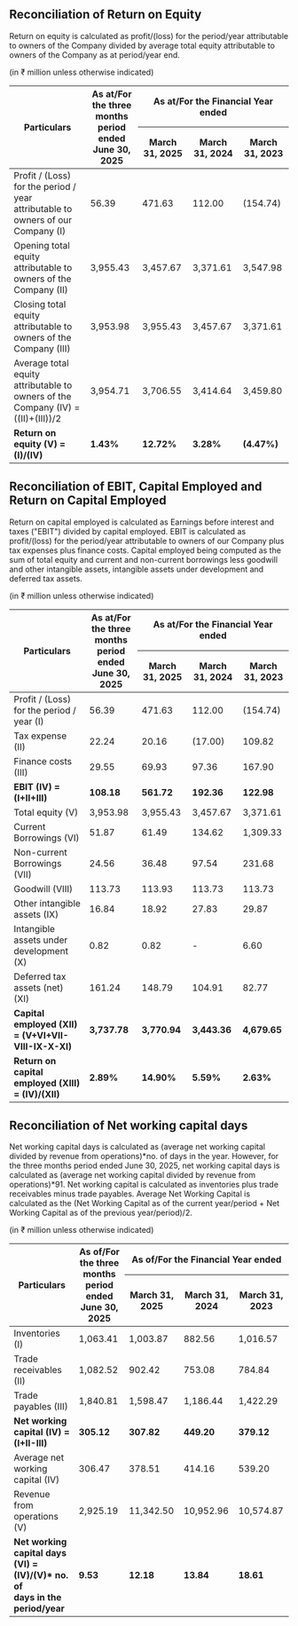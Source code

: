 ## Reconciliation of Return on Equity

Return on equity is calculated as profit/(loss) for the period/year attributable to owners of the Company divided by average total equity attributable to owners of the Company as at period/year end.

(in ₹ million unless otherwise indicated)

<table><thead><tr><th rowspan="2">Particulars</th><th rowspan="2">As at/For the three<br>months period ended<br>June 30, 2025</th><th colspan="3">As at/For the Financial Year ended</th></tr><tr><th>March 31, 2025</th><th>March 31, 2024</th><th>March 31, 2023</th></tr></thead><tbody><tr><td>Profit / (Loss) for the period / year attributable to owners of our Company (I)</td><td>56.39</td><td>471.63</td><td>112.00</td><td>(154.74)</td></tr><tr><td>Opening total equity attributable to owners of the Company (II)</td><td>3,955.43</td><td>3,457.67</td><td>3,371.61</td><td>3,547.98</td></tr><tr><td>Closing total equity attributable to owners of the Company (III)</td><td>3,953.98</td><td>3,955.43</td><td>3,457.67</td><td>3,371.61</td></tr><tr><td>Average total equity attributable to owners of the Company (IV) = ((II)+(III))/2</td><td>3,954.71</td><td>3,706.55</td><td>3,414.64</td><td>3,459.80</td></tr><tr><td><strong>Return on equity (V) = (I)/(IV)</strong></td><td><strong>1.43%</strong></td><td><strong>12.72%</strong></td><td><strong>3.28%</strong></td><td><strong>(4.47%)</strong></td></tr></tbody></table>

## Reconciliation of EBIT, Capital Employed and Return on Capital Employed

Return on capital employed is calculated as Earnings before interest and taxes ("EBIT") divided by capital employed. EBIT is calculated as profit/(loss) for the period/year attributable to owners of our Company plus tax expenses plus finance costs. Capital employed being computed as the sum of total equity and current and non-current borrowings less goodwill and other intangible assets, intangible assets under development and deferred tax assets.

(in ₹ million unless otherwise indicated)

<table><thead><tr><th rowspan="2">Particulars</th><th rowspan="2">As at/For the three<br>months period ended<br>June 30, 2025</th><th colspan="3">As at/For the Financial Year ended</th></tr><tr><th>March 31, 2025</th><th>March 31, 2024</th><th>March 31, 2023</th></tr></thead><tbody><tr><td>Profit / (Loss) for the period / year (I)</td><td>56.39</td><td>471.63</td><td>112.00</td><td>(154.74)</td></tr><tr><td>Tax expense (II)</td><td>22.24</td><td>20.16</td><td>(17.00)</td><td>109.82</td></tr><tr><td>Finance costs (III)</td><td>29.55</td><td>69.93</td><td>97.36</td><td>167.90</td></tr><tr><td><strong>EBIT (IV) = (I+II+III)</strong></td><td><strong>108.18</strong></td><td><strong>561.72</strong></td><td><strong>192.36</strong></td><td><strong>122.98</strong></td></tr><tr><td>Total equity (V)</td><td>3,953.98</td><td>3,955.43</td><td>3,457.67</td><td>3,371.61</td></tr><tr><td>Current Borrowings (VI)</td><td>51.87</td><td>61.49</td><td>134.62</td><td>1,309.33</td></tr><tr><td>Non-current Borrowings (VII)</td><td>24.56</td><td>36.48</td><td>97.54</td><td>231.68</td></tr><tr><td>Goodwill (VIII)</td><td>113.73</td><td>113.93</td><td>113.73</td><td>113.73</td></tr><tr><td>Other intangible assets (IX)</td><td>16.84</td><td>18.92</td><td>27.83</td><td>29.87</td></tr><tr><td>Intangible assets under development (X)</td><td>0.82</td><td>0.82</td><td>-</td><td>6.60</td></tr><tr><td>Deferred tax assets (net) (XI)</td><td>161.24</td><td>148.79</td><td>104.91</td><td>82.77</td></tr><tr><td><strong>Capital employed (XII) = (V+VI+VII-VIII-IX-X-XI)</strong></td><td><strong>3,737.78</strong></td><td><strong>3,770.94</strong></td><td><strong>3,443.36</strong></td><td><strong>4,679.65</strong></td></tr><tr><td><strong>Return on capital employed (XIII) = (IV)/(XII)</strong></td><td><strong>2.89%</strong></td><td><strong>14.90%</strong></td><td><strong>5.59%</strong></td><td><strong>2.63%</strong></td></tr></tbody></table>

## Reconciliation of Net working capital days

Net working capital days is calculated as (average net working capital divided by revenue from operations)*no. of days in the year. However, for the three months period ended June 30, 2025, net working capital days is calculated as (average net working capital divided by revenue from operations)*91. Net working capital is calculated as inventories plus trade receivables minus trade payables. Average Net Working Capital is calculated as the (Net Working Capital as of the current year/period + Net Working Capital as of the previous year/period)/2.

(in ₹ million unless otherwise indicated)

<table><thead><tr><th rowspan="2">Particulars</th><th rowspan="2">As of/For the three<br>months period ended<br>June 30, 2025</th><th colspan="3">As of/For the Financial Year ended</th></tr><tr><th>March 31, 2025</th><th>March 31, 2024</th><th>March 31, 2023</th></tr></thead><tbody><tr><td>Inventories (I)</td><td>1,063.41</td><td>1,003.87</td><td>882.56</td><td>1,016.57</td></tr><tr><td>Trade receivables (II)</td><td>1,082.52</td><td>902.42</td><td>753.08</td><td>784.84</td></tr><tr><td>Trade payables (III)</td><td>1,840.81</td><td>1,598.47</td><td>1,186.44</td><td>1,422.29</td></tr><tr><td><strong>Net working capital (IV) = (I+II-III)</strong></td><td><strong>305.12</strong></td><td><strong>307.82</strong></td><td><strong>449.20</strong></td><td><strong>379.12</strong></td></tr><tr><td>Average net working capital (IV)</td><td>306.47</td><td>378.51</td><td>414.16</td><td>539.20</td></tr><tr><td>Revenue from operations (V)</td><td>2,925.19</td><td>11,342.50</td><td>10,952.96</td><td>10,574.87</td></tr><tr><td><strong>Net working capital days (VI) = (IV)/(V)* no. of<br>days in the period/year</strong></td><td><strong>9.53</strong></td><td><strong>12.18</strong></td><td><strong>13.84</strong></td><td><strong>18.61</strong></td></tr></tbody></table>